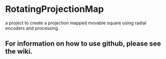 # RotatingProjectionMap
a project to create a projection mapped movable square using radial encoders and processing.

## For information on how to use github, please see the wiki.
